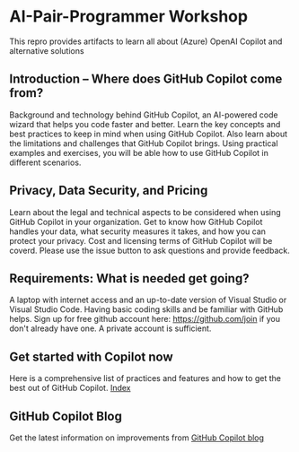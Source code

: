 # AI-Pair-Programmer Workshop
This repro provides artifacts to learn all about (Azure) OpenAI Copilot and alternative solutions

## Introduction – Where does GitHub Copilot come from?
Background and technology behind GitHub Copilot, an AI-powered code wizard that helps you code faster and better. Learn the key concepts and best practices to keep in mind when using GitHub Copilot. Also learn about the limitations and challenges that GitHub Copilot brings. Using practical examples and exercises, you will be able how to use GitHub Copilot in different scenarios.

## Privacy, Data Security, and Pricing
Learn about the legal and technical aspects to be considered when using GitHub Copilot in your organization. Get to know how GitHub Copilot handles your data, what security measures it takes, and how you can protect your privacy. Cost and licensing terms of GitHub Copilot will be coverd. Please use the issue button to ask questions and provide feedback.

## Requirements:  What is needed get going?
A laptop with internet access and an up-to-date version of Visual Studio or Visual Studio Code. Having basic coding skills and be familiar with GitHub helps. Sign up for free github account here: https://github.com/join if you don't already have one. A private account is sufficient.

## Get started with Copilot now
Here is a comprehensive list of practices and features and how to get the best out of GitHub Copilot. [Index](index.md) 

## GitHub Copilot Blog
Get the latest information on improvements from [GitHub Copilot blog](https://github.blog/changelog/label/copilot/)